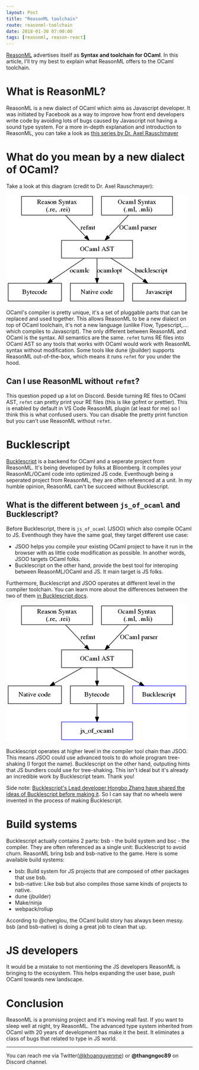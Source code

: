 ```yaml
---
layout: Post
title: "ReasonML toolchain"
route: reasonml-toolchain
date: 2018-01-30 07:00:00
tags: [reasonml, reason-react]
---
```


[ReasonML](https://reasonml.github.io/) advertises itself as **Syntax and toolchain for OCaml**. In this article, I'll try my best to explain what ReasonML offers to the OCaml toolchain.

# What is ReasonML?

ReasonML is a new dialect of OCaml which aims as Javascript developer. It was initiated by Facebook as a way to improve how front end developers write code by avoiding lots of bugs caused by Javascript not having a sound type system. For a more in-depth explanation and introduction to ReasonML, you can take a look as [this series by Dr. Axel Rauschmayer](http://2ality.com/2017/11/about-reasonml.html)

# What do you mean by a new dialect of OCaml?

Take a look at this diagram (credit to Dr. Axel Rauschmayer):

![](./reasonml-architechture.png)

OCaml's compiler is pretty unique, it's a set of pluggable parts that can be replaced and used together. This allows ReasonML to be a new dialect on top of OCaml toolchain, it's not a new language (unlike Flow, Typescript,.... which compiles to Javascript). The only different between ReasonML and OCaml is the syntax. All semantics are the same. `refmt` turns RE files into OCaml AST so any tools that works with OCaml would work with ReasonML syntax without modification. Some tools like dune (jbuilder) supports ReasonML out-of-the-box, which means it runs `refmt` for you under the hood.

## Can I use ReasonML without `refmt`?

This question poped up a lot on Discord. Beside turning RE files to OCaml AST, `refmt` can pretty print your RE files (this is like gofmt or prettier). This is enabled by default in VS Code ReasonML plugin (at least for me) so I think this is what confused users. You can disable the pretty print function but you can't use ReasonML without `refmt`.

# Bucklescript

[Bucklescript](https://bucklescript.github.io/) is a backend for OCaml and a seperate project from ReasonML. It's being developed by folks at Bloomberg. It compiles your ReasonML/OCaml code into optimized JS code. Eventhough being a seperated project from ReasonML, they are often referenced at a unit. In my humble opinion, ReasonML can't be succeed without Bucklescript.

## What is the different between `js_of_ocaml` and Bucklescript?

Before Bucklescript, there is `js_of_ocaml` (JSOO) which also compile OCaml to JS. Eventhough they have the same goal, they target different use case:

* JSOO helps you compile your existing OCaml project to have it run in the browser with as little code modification as possible. In another words, JSOO targets OCaml folks.
* Bucklescript on the other hand, provide the best tool for interoping between ReasonML/OCaml and JS. It main target is JS folks.

Furthermore, Bucklescript and JSOO operates at different level in the compiler toolchain.
You can learn more about the differences between the two of them [in Bucklescript docs](https://bucklescript.github.io/docs/en/comparison-to-jsoo.html).

![Bucklescript vs js_of_ocaml](./bsb-vs-jsoo.png)

Bucklescript operates at higher level in the compiler tool chain than JSOO. This means JSOO could use advanced tools to do whole program tree-shaking (I forgot the name). Bucklescript on the other hand, outputing hints that JS bundlers could use for tree-shaking. This isn't ideal but it's already an incredible work by Bucklescript team. Thank you!

Side note: [Bucklescript's Lead developer Hongbo Zhang have shared the ideas of Bucklescript before making it](https://github.com/ocsigen/js_of_ocaml/issues/338). So I can say that no wheels were invented in the process of making Bucklescript.

<!--
# esy - the package manager

ReasonML brings esy, a new package manager to the game. Here is a brief explanation about different package managers in the ecosystem:

* opam: The entire ecosystem of native ocaml is built around these opam packages.
* npm/yarn: The entire ecosystem of JS files are built around this ecosystem.
* [esy](http://esy.sh): Makes opam feel like npm/yarn. Allows access to both ecosystems.

I'll have a post introducing [esy](http://esy.sh) soon. Stay tuned!
-->

# Build systems

Bucklescript actually contains 2 parts: bsb - the build system and bsc - the compiler. They are often referenced as a single unit: Bucklescript to avoid churn. ReasonML bring bsb and bsb-native to the game. Here is some available build systems:

* bsb: Build system for JS projects that are composed of other packages that use bsb.
* bsb-native: Like bsb but also compiles those same kinds of projects to native.
* dune (jbuilder)
* Make/ninja
* webpack/rollup

According to @chenglou, the OCaml build story has always been messy. bsb (and bsb-native) is doing a great job to clean that up.

# JS developers

It would be a mistake to not mentioning the JS developers ReasonML is bringing to the ecosystem. This helps expanding the user base, push OCaml towards new landscape.

# Conclusion

ReasonML is a promising project and it's moving reall fast. If you want to sleep well at night, try ReasonML. The advanced type system inherited from OCaml with 20 years of development has make it the best. It eliminates a class of bugs that related to type in JS world.

---

You can reach me via Twitter([@khoanguyenme](https://twitter.com/khoanguyenme)) or **@thangngoc89** on Discord channel.
